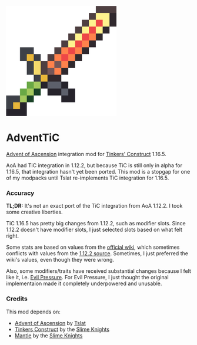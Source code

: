 <img src="src/main/resources/logo.png" alt="AdventTiC" width="300" height="300">

# AdventTiC
[Advent of Ascension](https://adventofascension.fandom.com/wiki/Advent_of_Ascension_Wiki) integration mod for [Tinkers' Construct](https://github.com/SlimeKnights/TinkersConstruct) 1.16.5.

AoA had TiC integration in 1.12.2, but because TiC is still only in alpha for 1.16.5, that integration hasn't yet been ported. This mod is a stopgap for one of my modpacks until Tslat re-implements TiC integration for 1.16.5.

### Accuracy
**TL;DR:** It's not an exact port of the TiC integration from AoA 1.12.2. I took some creative liberties.

TiC 1.16.5 has pretty big changes from 1.12.2, such as modifier slots. Since 1.12.2 doesn't have modifier slots, I just selected slots based on what felt right.

Some stats are based on values from the [official wiki](https://adventofascension.fandom.com/wiki/Third-Party_Mod_Integration/Tinker%27s_Construct), which sometimes conflicts with values from the [1.12.2 source](https://github.com/Tslat/Advent-Of-Ascension/tree/f6e05fc886ddc3d391a5f54e893cbdf9859ea939/source/hooks/tconstruct). Sometimes, I just preferred the wiki's values, even though they were wrong.

Also, some modifiers/traits have received substantial changes because I felt like it, i.e. [Evil Pressure](src/main/java/goodtrailer/adventtic/traits/EvilPressureModifier.java). For Evil Pressure, I just thought the original implementaion made it completely underpowered and unusable.

### Credits
This mod depends on:
* [Advent of Ascension](https://github.com/Tslat/Advent-Of-Ascension/) by [Tslat](https://github.com/Tslat)
* [Tinkers Construct](https://www.curseforge.com/minecraft/mc-mods/tinkers-construct) by the [Slime Knights](https://github.com/orgs/SlimeKnights/people)
* [Mantle](https://github.com/SlimeKnights/Mantle) by the [Slime Knights](https://github.com/orgs/SlimeKnights/people)
